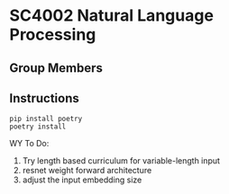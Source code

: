 # SC4002 Natural Language Processing

## Group Members

## Instructions

```shell
pip install poetry
poetry install
```

WY To Do:
1. Try length based curriculum for variable-length input
2. resnet weight forward architecture
3. adjust the input embedding size

